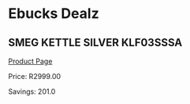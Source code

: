 
# Ebucks Dealz
## SMEG KETTLE SILVER KLF03SSSA
[Product Page](https://www.ebucks.com/web/shop/productSelected.do?prodId=286771545&catId=704985963)

Price: R2999.00

Savings: 201.0


	
